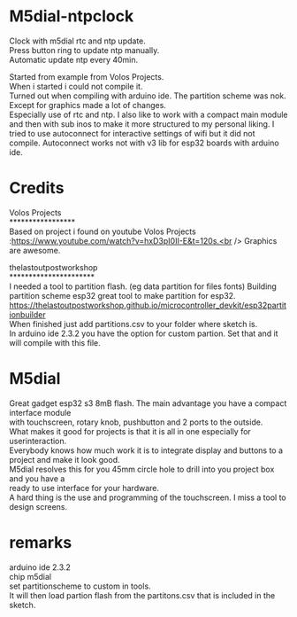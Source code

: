 # M5dial-ntpclock
Clock with m5dial rtc and ntp update.<br />
Press button ring to update ntp manually.<br />
Automatic update ntp every 40min.<br />

Started from example from Volos Projects. <br />
When i started i could not compile it. <br />
Turned out when compiling with arduino ide. The partition scheme was nok.<br />
Except for graphics made a lot of changes. <br />
Especially use of rtc and ntp. I also like to work with a compact main module 
and then with sub inos to make it more structured to my personal liking.
I tried to use autoconnect for interactive settings of wifi but it did not compile.
Autoconnect works not with v3 lib for esp32 boards with arduino ide.

# Credits
Volos Projects<br />
*****************<br />
Based on project i found on youtube Volos Projects :https://www.youtube.com/watch?v=hxD3pI0II-E&t=120s.<br />
Graphics are awesome.<br />

thelastoutpostworkshop<br />
**********************<br />
I needed a tool to partition flash. (eg data partition for files fonts)
Building partition scheme esp32 great tool to make partition for esp32.<br />
https://thelastoutpostworkshop.github.io/microcontroller_devkit/esp32partitionbuilder<br />
When finished just add partitions.csv to your folder where sketch is.<br />
In arduino ide 2.3.2 you have the option for custom partion. Set that and it will compile with this file.<br />

# M5dial
Great gadget esp32 s3 8mB flash. The main advantage you have a compact interface module <br />
with touchscreen, rotary knob, pushbutton and 2 ports to the outside.<br />
What makes it good for projects is that it is all in one especially for userinteraction.<br />
Everybody knows how much work it is to integrate display and buttons to a project and make it look good.<br />
M5dial resolves this for you 45mm circle hole to drill into you project box and you have a <br />
ready to use interface for your hardware.<br />
A hard thing is the use and programming of the touchscreen. I miss a tool to design screens. <br />
# remarks
arduino ide 2.3.2<br />
chip m5dial<br />
set partitionscheme to custom in tools. <br />
It will then load partion flash from the partitons.csv that is included in the sketch.<br />
